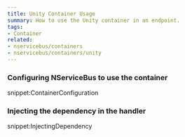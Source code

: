 ```yaml
---
title: Unity Container Usage
summary: How to use the Unity container in an endpoint.
tags:
- Container
related:
- nservicebus/containers
- nservicebus/containers/unity
---
```


### Configuring NServiceBus to use the container

snippet:ContainerConfiguration

### Injecting the dependency in the handler

snippet:InjectingDependency
   
